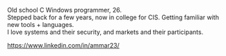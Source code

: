 Old school C Windows programmer, 26.  
Stepped back for a few years, now in college for CIS. Getting familiar with new tools + languages.  
I love systems and their security, and markets and their participants.   
  
https://www.linkedin.com/in/ammar23/

<!---
cchummer/cchummer is a ✨ special ✨ repository because its `README.md` (this file) appears on your GitHub profile.
You can click the Preview link to take a look at your changes.
--->
